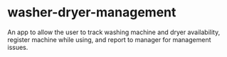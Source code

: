 # washer-dryer-management
An app to allow the user to track washing machine and dryer availability, register machine while using, and report to manager for management issues.
